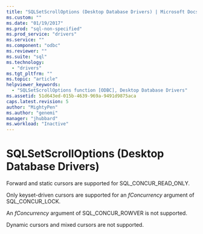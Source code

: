 ```yaml
---
title: "SQLSetScrollOptions (Desktop Database Drivers) | Microsoft Docs"
ms.custom: ""
ms.date: "01/19/2017"
ms.prod: "sql-non-specified"
ms.prod_service: "drivers"
ms.service: ""
ms.component: "odbc"
ms.reviewer: ""
ms.suite: "sql"
ms.technology: 
  - "drivers"
ms.tgt_pltfrm: ""
ms.topic: "article"
helpviewer_keywords: 
  - "SQLSetScrollOptions function [ODBC], Desktop Database Drivers"
ms.assetid: 51d643ed-015b-4639-969a-9491d9875aca
caps.latest.revision: 5
author: "MightyPen"
ms.author: "genemi"
manager: "jhubbard"
ms.workload: "Inactive"
---
```

# SQLSetScrollOptions (Desktop Database Drivers)
Forward and static cursors are supported for SQL_CONCUR_READ_ONLY.  
  
 Only keyset-driven cursors are supported for an *fConcurrency* argument of SQL_CONCUR_LOCK.  
  
 An *fConcurrency* argument of SQL_CONCUR_ROWVER is not supported.  
  
 Dynamic cursors and mixed cursors are not supported.
